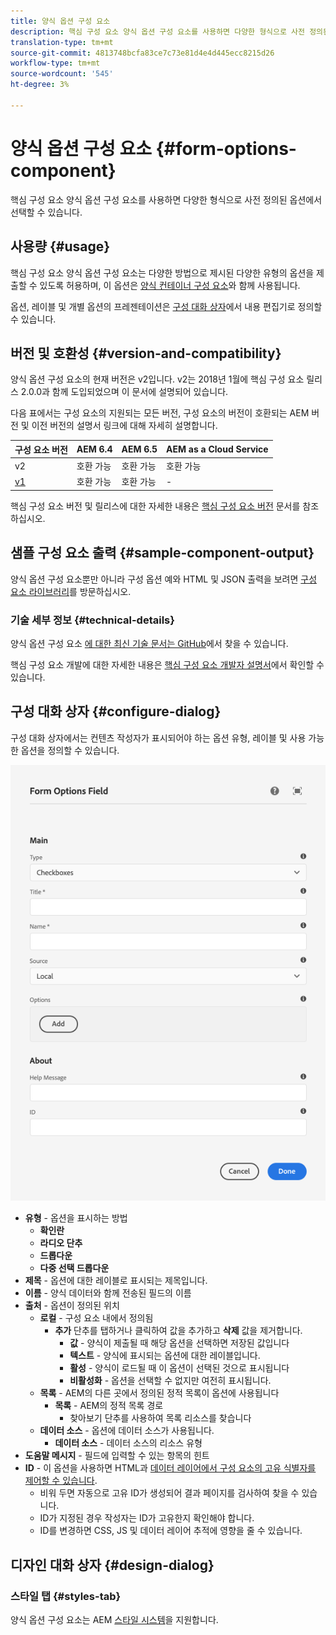 ```yaml
---
title: 양식 옵션 구성 요소
description: 핵심 구성 요소 양식 옵션 구성 요소를 사용하면 다양한 형식으로 사전 정의된 옵션에서 선택할 수 있습니다.
translation-type: tm+mt
source-git-commit: 4813748bcfa83ce7c73e81d4e4d445ecc8215d26
workflow-type: tm+mt
source-wordcount: '545'
ht-degree: 3%

---
```



# 양식 옵션 구성 요소 {#form-options-component}

핵심 구성 요소 양식 옵션 구성 요소를 사용하면 다양한 형식으로 사전 정의된 옵션에서 선택할 수 있습니다.

## 사용량 {#usage}

핵심 구성 요소 양식 옵션 구성 요소는 다양한 방법으로 제시된 다양한 유형의 옵션을 제출할 수 있도록 허용하며, 이 옵션은 [양식 컨테이너 구성 요소](form-container.md)와 함께 사용됩니다.

옵션, 레이블 및 개별 옵션의 프레젠테이션은 [구성 대화 상자](#configure-dialog)에서 내용 편집기로 정의할 수 있습니다.

## 버전 및 호환성 {#version-and-compatibility}

양식 옵션 구성 요소의 현재 버전은 v2입니다. v2는 2018년 1월에 핵심 구성 요소 릴리스 2.0.0과 함께 도입되었으며 이 문서에 설명되어 있습니다.

다음 표에서는 구성 요소의 지원되는 모든 버전, 구성 요소의 버전이 호환되는 AEM 버전 및 이전 버전의 설명서 링크에 대해 자세히 설명합니다.

| 구성 요소 버전 | AEM 6.4 | AEM 6.5 | AEM as a Cloud Service |
|--- |--- |--- |---|
| v2 | 호환 가능 | 호환 가능 | 호환 가능 |
| [v1](/help/components/v1/form-options-v1.md) | 호환 가능 | 호환 가능 | - |

핵심 구성 요소 버전 및 릴리스에 대한 자세한 내용은 [핵심 구성 요소 버전](/help/versions.md) 문서를 참조하십시오.

## 샘플 구성 요소 출력 {#sample-component-output}

양식 옵션 구성 요소뿐만 아니라 구성 옵션 예와 HTML 및 JSON 출력을 보려면 [구성 요소 라이브러리](https://adobe.com/go/aem_cmp_library_form_options)를 방문하십시오.

### 기술 세부 정보 {#technical-details}

양식 옵션 구성 요소 [에 대한 최신 기술 문서는 GitHub](https://adobe.com/go/aem_cmp_tech_form_options_v2)에서 찾을 수 있습니다.

핵심 구성 요소 개발에 대한 자세한 내용은 [핵심 구성 요소 개발자 설명서](/help/developing/overview.md)에서 확인할 수 있습니다.

## 구성 대화 상자 {#configure-dialog}

구성 대화 상자에서는 컨텐츠 작성자가 표시되어야 하는 옵션 유형, 레이블 및 사용 가능한 옵션을 정의할 수 있습니다.

![양식 옵션 구성 요소의 편집 대화 상자](/help/assets/form-options-edit.png)

* **유형**  - 옵션을 표시하는 방법
   * **확인란**
   * **라디오 단추**
   * **드롭다운**
   * **다중 선택 드롭다운**
* **제목**  - 옵션에 대한 레이블로 표시되는 제목입니다.
* **이름**  - 양식 데이터와 함께 전송된 필드의 이름
* **출처**  - 옵션이 정의된 위치
   * **로컬**  - 구성 요소 내에서 정의됨
      * **추가** 단추를 탭하거나 클릭하여 값을 추가하고 **삭제** 값을 제거합니다.
         * **값**  - 양식이 제출될 때 해당 옵션을 선택하면 저장된 값입니다
         * **텍스트**  - 양식에 표시되는 옵션에 대한 레이블입니다.
         * **활성**  - 양식이 로드될 때 이 옵션이 선택된 것으로 표시됩니다
         * **비활성화**  - 옵션을 선택할 수 없지만 여전히 표시됩니다.
   * **목록**  - AEM의 다른 곳에서 정의된 정적 목록이 옵션에 사용됩니다
      * **목록**  - AEM의 정적 목록 경로
         * 찾아보기 단추를 사용하여 목록 리소스를 찾습니다
   * **데이터 소스**  - 옵션에 데이터 소스가 사용됩니다.
      * **데이터 소스**  - 데이터 소스의 리소스 유형
* **도움말 메시지**  - 필드에 입력할 수 있는 항목의 힌트
* **ID**  - 이 옵션을 사용하면 HTML과  [데이터 레이어에서 구성 요소의 고유 식별자를 제어할 수 있습니다](/help/developing/data-layer/overview.md).
   * 비워 두면 자동으로 고유 ID가 생성되어 결과 페이지를 검사하여 찾을 수 있습니다.
   * ID가 지정된 경우 작성자는 ID가 고유한지 확인해야 합니다.
   * ID를 변경하면 CSS, JS 및 데이터 레이어 추적에 영향을 줄 수 있습니다.

## 디자인 대화 상자 {#design-dialog}

### 스타일 탭 {#styles-tab}

양식 옵션 구성 요소는 AEM [스타일 시스템](/help/get-started/authoring.md#component-styling)을 지원합니다.
